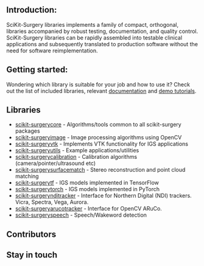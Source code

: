 
<!--
## What is SciKit-Surgery libraries:
-->

## Introduction:

SciKit-Surgery libraries implements a family of compact, orthogonal, libraries accompanied by robust testing, documentation, and quality control. SciKit-Surgery libraries can be rapidly assembled into testable clinical applications and subsequently translated to production software without the need for software reimplementation.

## Getting started:

Wondering which library is suitable for your job and how to use it? Check out the list of included libraries, relevant [documentation](https://scikit-surgery.readthedocs.io/en/latest/) and [demo tutorials](https://scikit-surgery.readthedocs.io/en/latest/#tutorials).


## Libraries

* [scikit-surgerycore](https://github.com/UCL/scikit-surgerycore) - Algorithms/tools common to all scikit-surgery packages
* [scikit-surgeryimage](https://github.com/UCL/scikit-surgeryimage) - Image processing algorithms using OpenCV
* [scikit-surgeryvtk](https://github.com/UCL/scikit-surgeryvtk) - Implements VTK functionality for IGS applications
* [scikit-surgeryutils](https://github.com/UCL/scikit-surgeryutils) - Example applications/utilities
* [scikit-surgerycalibration](https://github.com/UCL/scikit-surgerycalibration) - Calibration algorithms (camera/pointer/ultrasound etc)
* [scikit-surgerysurfacematch](https://github.com/UCL/scikit-surgerysurfacematch) - Stereo reconstruction and point cloud matching
* [scikit-surgerytf](https://github.com/UCL/scikit-surgerytf) - IGS models implemented in TensorFlow
* [scikit-surgerytorch](https://github.com/UCL/scikit-surgerytorch) - IGS models implemented in PyTorch
* [scikit-surgerynditracker](https://github.com/UCL/scikit-surgerynditracker) - Interface for Northern Digital (NDI) trackers. Vicra, Spectra, Vega, Aurora.
* [scikit-surgeryarucotracker](https://github.com/UCL/scikit-surgeryarucotracker) - Interface for OpenCV ARuCo.
* [scikit-surgeryspeech](https://github.com/UCL/scikit-surgeryspeech) - Speech/Wakeword detection


## Contributors


## Stay in touch



<!--
You can use the [editor on GitHub](https://github.com/mianasbat/ghpages/edit/main/README.md) to maintain and preview the content for your website in Markdown files.

Whenever you commit to this repository, GitHub Pages will run [Jekyll](https://jekyllrb.com/) to rebuild the pages in your site, from the content in your Markdown files.

### Markdown

Markdown is a lightweight and easy-to-use syntax for styling your writing. It includes conventions for

```markdown
Syntax highlighted code block

# Header 1
## Header 2
### Header 3

- Bulleted
- List

1. Numbered
2. List

**Bold** and _Italic_ and `Code` text

[Link](url) and ![Image](src)
```

For more details see [GitHub Flavored Markdown](https://guides.github.com/features/mastering-markdown/).

### Jekyll Themes

Your Pages site will use the layout and styles from the Jekyll theme you have selected in your [repository settings](https://github.com/mianasbat/ghpages/settings). The name of this theme is saved in the Jekyll `_config.yml` configuration file.

### Support or Contact

Having trouble with Pages? Check out our [documentation](https://docs.github.com/categories/github-pages-basics/) or [contact support](https://github.com/contact) and we’ll help you sort it out.

-->
